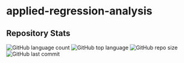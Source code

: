 # applied-regression-analysis
 

## Repository Stats
![GitHub language count](https://img.shields.io/github/languages/count/Syarmine/intro-predictive-accounting-analytics)
![GitHub top language](https://img.shields.io/github/languages/top/Syarmine/intro-predictive-accounting-analytics)
![GitHub repo size](https://img.shields.io/github/repo-size/Syarmine/intro-predictive-accounting-analytics)
![GitHub last commit](https://img.shields.io/github/last-commit/Syarmine/intro-predictive-accounting-analytics)
